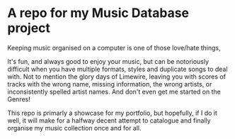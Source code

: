 A repo for my Music Database project
====================================

Keeping music organised on a computer is one of those love/hate things,

It's fun, and always good to enjoy your music, but can be notoriously difficult when you have
multiple formats, styles and duplicate songs to deal with.
Not to mention the glory days of Limewire, leaving you with scores of tracks with the wrong name, missing information, the wrong artists, or inconsistently spelled artist names.
And don't even get me started on the Genres!

This repo is primarly a showcase for my portfolio, but hopefully, if I do it well,
it will make for a halfway decent attempt to catalogue and finally organise my music collection once and for all.


